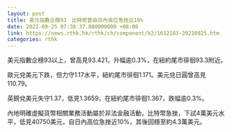 ```yaml
---
layout: post
title: 美元指數企穩93　比特幣曾由日內高位急挫近10%
date: 2021-09-25 07:38:37.000000000 +08:00
link: https://news.rthk.hk/rthk/ch/component/k2/1612183-20210925.htm
categories: rthk
---
```


美元指數企穩93以上，曾高見93.421，升幅逾0.3%，在紐約尾市徘徊93.3附近。

歐元兌美元下跌，但力守1.17水平，紐約尾市徘徊1.171。美元兌日圓曾高見110.79。

英鎊兌美元失守1.37，低見1.3659，在紐約尾市徘徊1.367，跌幅逾0.3%。

內地明確虛擬貨幣相關業務活動屬於非法金融活動，比特幣急挫，下試4萬美元水平，低見40750美元，自日內高位急挫近10%，其後回穩至約4.3萬美元。
